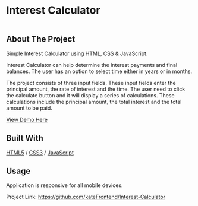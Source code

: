 <div>
  <h1>Interest Calculator</h1> 
  <img src="10!!!!.JPG" alt="" width="auto">
</div>

<!-- ABOUT THE PROJECT -->
## About The Project
<p>Simple Interest Calculator using HTML, CSS & JavaScript.</p>
<p>Interest Calculator can help determine the interest payments and final balances. The user has an option to select time either in years or in months.</p>
<p>The project consists of three input fields. These input fields enter the principal amount, the rate of interest and the time. The user need to click the calculate button and it will display a series of calculations. These calculations include the principal amount, the total interest and the total amount to be paid.</p>

  <p>
 <a href="https://calculator-interest.glitch.me/">View Demo Here</a>
  </p>

## Built With

[HTML5](https://www.w3schools.com/html/) / [CSS3](https://www.w3schools.com/css/) / [JavaScript](https://www.w3schools.com/js/)
 
<!-- USAGE EXAMPLES -->
## Usage

<p></p>
<p></p>
<p> </p>
<p>Application is responsive for all mobile devices.</p>


Project Link: https://github.com/kateFrontend/Interest-Calculator
